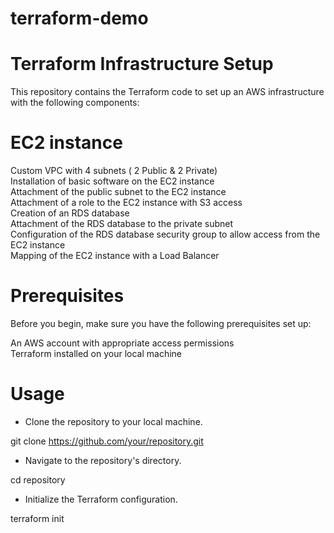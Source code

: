 # terraform-demo
# Terraform Infrastructure Setup
This repository contains the Terraform code to set up an AWS infrastructure with the following components:

# EC2 instance
Custom VPC with 4 subnets ( 2 Public & 2 Private) <br>
Installation of basic software on the EC2 instance <br>
Attachment of the public subnet to the EC2 instance <br>
Attachment of a role to the EC2 instance with S3 access <br>
Creation of an RDS database <br>
Attachment of the RDS database to the private subnet <br>
Configuration of the RDS database security group to allow access from the EC2 instance <br>
Mapping of the EC2 instance with a Load Balancer <br>

# Prerequisites

Before you begin, make sure you have the following prerequisites set up: <br>

An AWS account with appropriate access permissions <br>
Terraform installed on your local machine

# Usage

- Clone the repository to your local machine.
  
git clone https://github.com/your/repository.git

- Navigate to the repository's directory.

cd repository

- Initialize the Terraform configuration.

terraform init


